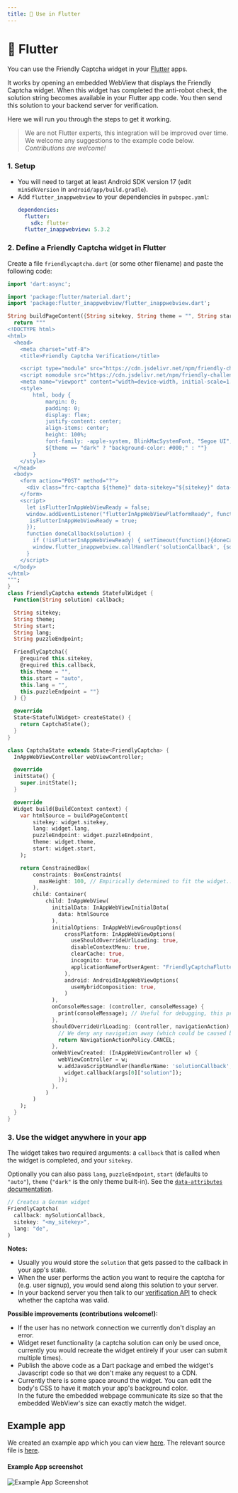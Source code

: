```yaml
---
title: 📱 Use in Flutter
---
```


# 📱 Flutter

You can use the Friendly Captcha widget in your [Flutter](https://flutter.dev/) apps.

It works by opening an embedded WebView that displays the Friendly Captcha widget. When this widget has completed the anti-robot check, the solution string becomes available in your Flutter app code. You then send this solution to your backend server for verification.

Here we will run you through the steps to get it working.

> We are not Flutter experts, this integration will be improved over time. We welcome any suggestions to the example code below. _Contributions are welcome!_

### 1. Setup

- You will need to target at least Android SDK version 17 (edit `minSdkVersion` in `android/app/build.gradle`).
- Add `flutter_inappwebview` to your dependencies in `pubspec.yaml`:
  ```yaml
  dependencies:
    flutter:
      sdk: flutter
    flutter_inappwebview: 5.3.2
  ```

### 2. Define a Friendly Captcha widget in Flutter

Create a file `friendlycaptcha.dart` (or some other filename) and paste the following code:

```dart
import 'dart:async';

import 'package:flutter/material.dart';
import 'package:flutter_inappwebview/flutter_inappwebview.dart';

String buildPageContent({String sitekey, String theme = "", String start = "auto", String lang = "", String puzzleEndpoint = ""}) {
  return """
<!DOCTYPE html>
<html>
  <head>
    <meta charset="utf-8">
    <title>Friendly Captcha Verification</title>

    <script type="module" src="https://cdn.jsdelivr.net/npm/friendly-challenge@0.9.17/widget.module.min.js"></script>
    <script nomodule src="https://cdn.jsdelivr.net/npm/friendly-challenge@0.9.17/widget.min.js"></script>
    <meta name="viewport" content="width=device-width, initial-scale=1.0">
    <style>
        html, body {
            margin: 0;
            padding: 0;
            display: flex;
            justify-content: center;
            align-items: center;
            height: 100%;
            font-family: -apple-system, BlinkMacSystemFont, "Segoe UI", Roboto, Helvetica, Arial, sans-serif, "Apple Color Emoji", "Segoe UI Emoji", "Segoe UI Symbol";
            ${theme == "dark" ? "background-color: #000;" : ""}
        }
    </style>
  </head>
  <body>
    <form action="POST" method="?">
      <div class="frc-captcha ${theme}" data-sitekey="${sitekey}" data-start="${start}" data-callback="doneCallback" data-lang="${lang}" data-puzzle-endpoint="${puzzleEndpoint}"></div>
    </form>
    <script>
      let isFlutterInAppWebViewReady = false;
      window.addEventListener("flutterInAppWebViewPlatformReady", function(event) {
       isFlutterInAppWebViewReady = true;
      });
      function doneCallback(solution) {
        if (!isFlutterInAppWebViewReady) { setTimeout(function(){doneCallback(solution)}, 500); } // Try again after 500ms
        window.flutter_inappwebview.callHandler('solutionCallback', {solution: solution});
      }
    </script>
  </body>
</html>
""";
}
class FriendlyCaptcha extends StatefulWidget {
  Function(String solution) callback;

  String sitekey;
  String theme;
  String start;
  String lang;
  String puzzleEndpoint;

  FriendlyCaptcha({
    @required this.sitekey,
    @required this.callback,
    this.theme = "",
    this.start = "auto",
    this.lang = "",
    this.puzzleEndpoint = ""}
  ) {}

  @override
  State<StatefulWidget> createState() {
    return CaptchaState();
  }
}

class CaptchaState extends State<FriendlyCaptcha> {
  InAppWebViewController webViewController;

  @override
  initState() {
    super.initState();
  }

  @override
  Widget build(BuildContext context) {
    var htmlSource = buildPageContent(
        sitekey: widget.sitekey,
        lang: widget.lang,
        puzzleEndpoint: widget.puzzleEndpoint,
        theme: widget.theme,
        start: widget.start,
    );

    return ConstrainedBox(
        constraints: BoxConstraints(
          maxHeight: 100, // Empirically determined to fit the widget.. to be improved
        ),
        child: Container(
            child: InAppWebView(
              initialData: InAppWebViewInitialData(
                data: htmlSource
              ),
              initialOptions: InAppWebViewGroupOptions(
                  crossPlatform: InAppWebViewOptions(
                    useShouldOverrideUrlLoading: true,
                    disableContextMenu: true,
                    clearCache: true,
                    incognito: true,
                    applicationNameForUserAgent: "FriendlyCaptchaFlutter"
                  ),
                  android: AndroidInAppWebViewOptions(
                    useHybridComposition: true,
                  )
              ),
              onConsoleMessage: (controller, consoleMessage) {
                print(consoleMessage); // Useful for debugging, this prints (error) messages from the webview.
              },
              shouldOverrideUrlLoading: (controller, navigationAction) async {
                // We deny any navigation away (which could be caused by the user clicking a link)
                return NavigationActionPolicy.CANCEL;
              },
              onWebViewCreated: (InAppWebViewController w) {
                webViewController = w;
                w.addJavaScriptHandler(handlerName: 'solutionCallback', callback: (args) {
                  widget.callback(args[0]["solution"]);
                });
              },
            )
        )
    );
  }
}
```

### 3. Use the widget anywhere in your app

The widget takes two required arguments: a `callback` that is called when the widget is completed, and your `sitekey`.

Optionally you can also pass `lang`, `puzzleEndpoint`, `start` (defaults to `"auto"`), `theme` (`"dark"` is the only theme built-in). See the [`data-attributes` documentation](#/widget_api?id=data-start-attribute).

```dart
// Creates a German widget
FriendlyCaptcha(
  callback: mySolutionCallback,
  sitekey: "<my_sitekey>",
  lang: "de",
)
```

**Notes:**

- Usually you would store the `solution` that gets passed to the callback in your app's state.
- When the user performs the action you want to require the captcha for (e.g. user signup), you would send along this solution to your server.
- In your backend server you then talk to our [verification API](#/verification_api) to check whether the captcha was valid.

**Possible improvements (contributions welcome!):**

- If the user has no network connection we currently don't display an error.
- Widget reset functionality (a captcha solution can only be used once, currently you would recreate the widget entirely if your user can submit multiple times).
- Publish the above code as a Dart package and embed the widget's Javascript code so that we don't make any request to a CDN.
- Currently there is some space around the widget. You can edit the body's CSS to have it match your app's background color.  
  In the future the embedded webpage communicate its size so that the embedded WebView's size can exactly match the widget.

## Example app

We created an example app which you can view [here](https://github.com/FriendlyCaptcha/friendly-captcha-flutter-example). The relevant source file is [here](https://github.com/FriendlyCaptcha/friendly-captcha-flutter-example/blob/main/friendly_captcha_flutter_app/lib/main.dart).

#### Example App screenshot

![Example App Screenshot](https://i.imgur.com/GJxlpZ6.png)

